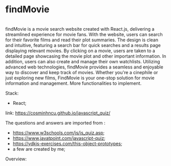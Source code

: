 <h1>findMovie</h1>
<br>
findMovie is a movie search website created with React.js, delivering a streamlined experience for movie fans. With the website, users can search for their favorite films and read their plot summaries. The design is clean and intuitive, featuring a search bar for quick searches and a results page displaying relevant movies. By clicking on a movie, users are taken to a detailed page showcasing the movie plot and other important information. In addition, users can also create and manage their own watchlists. Utilizing advanced web technologies, findMovie provides a seamless and enjoyable way to discover and keep track of movies. Whether you're a cinephile or just exploring new films, FindMovie is your one-stop solution for movie information and management.
More functionalities to implement.

Stack:
- React;

link: https://cosminhncu.github.io/javascript_quiz/

The questions and answers are imported from :
- https://www.w3schools.com/js/js_quiz.asp;
- https://www.javatpoint.com/javascript-quiz;
- https://ydkjs-exercises.com/this-object-prototypes;
- a few are created by me;

Overview:
